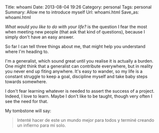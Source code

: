 Title: whoami
Date: 2013-08-04 19:26
Category: personal
Tags: personal
Summary: Allow me to introduce myself
Url: whoami.html
Save_as: whoami.html


*What would you like to do with your life?* is the question I fear the most when
meeting new people (that ask that kind of questions), because I simply don't
have an easy answer.

So far I can tell three things about me, that might help you understand where
I'm heading to.

I'm a generalist, which sound great until you realise it is actually a burden.
One might think that a generalist can contribute everywhere, but in reality you
never end up fiting anywhere. It's easy to wander, so my life is a constant
struggle to keep a goal, discipline myself and take baby steps towards
somewhere.

I don't fear learning whatever is needed to assert the success of a project.
Indeed, I love to learn. Maybe I don't like to be taught, though very often I
see the need for that.

My tombstone will say:

> Intenté hacer de este un mundo mejor para todos y terminé
> creando un infierno para mí solo.
